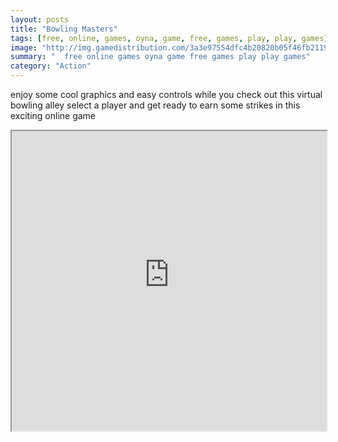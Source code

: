 ```yaml
---
layout: posts
title: "Bowling Masters"
tags: [free, online, games, oyna, game, free, games, play, play, games]
image: "http://img.gamedistribution.com/3a3e97554dfc4b20820b05f46fb21191.jpg"
summary: "  free online games oyna game free games play play games"
category: "Action"
---
```


enjoy some cool graphics and easy controls while you check out this virtual bowling alley select a player and get ready to earn some strikes in this exciting online game

<iframe width="100%" height="480px;" src="http://html5.gamedistribution.com/3a3e97554dfc4b20820b05f46fb21191/"></iframe>